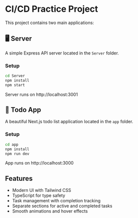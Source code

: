 # CI/CD Practice Project

This project contains two main applications:

## 🖥️ Server

A simple Express API server located in the `Server` folder.

### Setup
```bash
cd Server
npm install
npm start
```

Server runs on http://localhost:3001

## 📱 Todo App

A beautiful Next.js todo list application located in the `app` folder.

### Setup
```bash
cd app
npm install
npm run dev
```

App runs on http://localhost:3000

## Features

- Modern UI with Tailwind CSS
- TypeScript for type safety
- Task management with completion tracking
- Separate sections for active and completed tasks
- Smooth animations and hover effects

